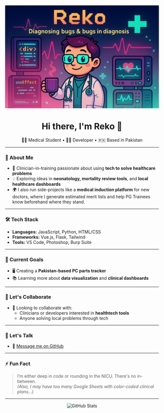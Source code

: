 <p align="center">
  <img src="https://raw.githubusercontent.com/reko-beep/reko-beep/main/banner.png" alt="Reko Banner" />
</p>
<h1 align="center">Hi there, I'm Reko 👋</h1>

<p align="center">
  👨‍⚕️ Medical Student • 🧑‍💻 Developer • 🇵🇰 Based in Pakistan
</p>

---

### 🚀 About Me

- 🧠 Clinician-in-training passionate about using **tech to solve healthcare problems**
- 💡 Exploring ideas in **neonatology, mortality review tools**, and **local healthcare dashboards**
- 🌍 I also run side-projects like a **medical induction platform** for new doctors, where I generate estimated merit lists and help PG Trainees know beforehand where they stand.

---

### 🛠️ Tech Stack

- **Languages:** JavaScript, Python, HTML/CSS
- **Frameworks:** Vue.js, Flask, Tailwind
- **Tools:** VS Code, Photoshop, Burp Suite

---

### 📌 Current Goals


- 🖥️ Creating a **Pakistan-based PC parts tracker**
- 📚 Learning more about **data visualization** and **clinical dashboards**

---

### 🤝 Let's Collaborate

- 👯 Looking to collaborate with:
  - Clinicians or developers interested in **healthtech tools**
  - Anyone solving local problems through tech

---

### 💬 Let's Talk

- 💌 [Message me on GitHub](https://github.com/reko-beep)


---

### ⚡ Fun Fact

> I’m either deep in code or rounding in the NICU. There's no in-between.  
> *(Also, I may have too many Google Sheets with color-coded clinical plans...)*

---

<p align="center">
  <img src="https://github-readme-stats.vercel.app/api?username=reko-beep&show_icons=true&theme=default" alt="GitHub Stats" />
</p>
